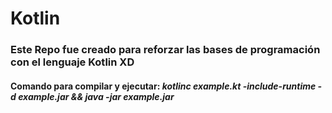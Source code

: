 # Kotlin

### Este Repo fue creado para reforzar las bases de programación con el lenguaje Kotlin XD

#### Comando para compilar y ejecutar: _kotlinc example.kt -include-runtime -d example.jar && java -jar example.jar_
